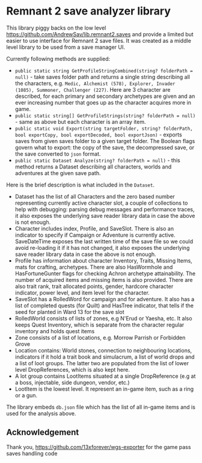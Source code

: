 # Remnant 2 save analyzer library

This library piggy backs on the low level <https://github.com/AndrewSav/lib.remnant2.saves> and provide a limited but easier to use interface for Remnant 2 save files. It was created as a middle level library to be used from a save manager UI.

Currently following methods are supplied:

- `public static string GetProfileStringCombined(string? folderPath = null)` - take saves folder path and returns a single string describing all the characters, e.g. `Medic, Alchemist (578), Explorer, Invader (1085), Summoner, Challenger (227)`. Here are 3 character are described, for each primary and secondary archetypes are given and an ever increasing number that goes up as the character acquires more in game.
- `public static string[] GetProfileStrings(string? folderPath = null)` - same as above but each character is an array item.
- `public static void Export(string targetFolder, string? folderPath, bool exportCopy, bool exportDecoded, bool exportJson)` - exports saves from given saves folder to a given target folder. The Boolean flags govern what to export: the copy of the save, the decompressed save, or the save converted to `json` format.
- `public static Dataset Analyze(string? folderPath = null)` - this method returns a Dataset describing all characters, worlds and adventures at the given save path.

Here is the brief description is what included in the `Dataset`.

- Dataset has the list of all Characters and the zero based number representing currently active character slot, a couple of collections to help with debugging: parsing debug messages and performance traces, it also exposes the underlying save reader library data in case the above is not enough. 
- Character includes index, Profile, and SaveSlot. There is also an indicator to specify if Campaign or Adventure is currently active. SaveDateTime exposes the last written time of the save file so we could avoid re-loading it if it has not changed, it also exposes the underlying save reader library data in case the above is not enough. 
- Profile has information about character Inventory, Traits, Missing Items, mats for crafting, archetypes. There are also HasWormhole and HasFortuneGunter flags for checking Achron archetype attainability. The number of acquired items and missing items is also provided. There are also trait rank, trait allocated points, gender, hardcore character indicator, power level, and item level for the character.
- SaveSlot has a RolledWord for campaign and for adventure. It also has a list of completed quests (for Quilt) and HasTree indicator, that tells if the seed for planted in Ward 13 for the save slot
- RolledWorld consists of lists of zones, e.g N'Erud or Yaesha, etc. It also keeps Quest Inventory, which is separate from the character regular inventory and holds quest items
- Zone consists of a list of locations, e.g. Morrow Parrish or Forbidden Grove
- Location contains: World stones, connection to neighbouring locations, indicators if it hold a trait book and simulacrum, a list of world drops and a list of loot groups. The latter two are populated from the list of lower level DropReferences, which is also kept here.
- A lot group contains LootItems situated at a single DropReference (e.g at a boss, injectable, side dungeon, vendor, etc.)
- LootItem is the lowest level. It represent an in-game item, such as a ring or a gun.

The library embeds `db.json` file which has the list of all in-game items and is used for the analysis above.

## Acknowledgement

Thank you, <https://github.com/13xforever/wgs-exporter> for the game pass saves handling code
